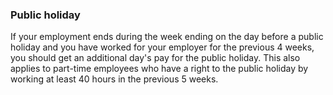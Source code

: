 ###  **Public holiday**

If your employment ends during the week ending on the day before a public
holiday and you have worked for your employer for the previous 4 weeks, you
should get an additional day's pay for the public holiday. This also applies
to part-time employees who have a right to the public holiday by working at
least 40 hours in the previous 5 weeks.  
